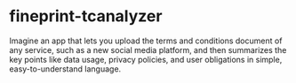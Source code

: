 # fineprint-tcanalyzer
Imagine an app that lets you upload the terms and conditions document of any service, such as a new social media platform, and then summarizes the key points like data usage, privacy policies, and user obligations in simple, easy-to-understand language.
